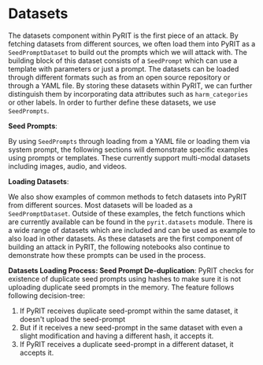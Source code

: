 # Datasets

The datasets component within PyRIT is the first piece of an attack. By fetching datasets from different sources, we often load them into PyRIT as a `SeedPromptDataset` to build out the prompts which we will attack with. The building block of this dataset consists of a `SeedPrompt` which can use a template with parameters or just a prompt. The datasets can be loaded through different formats such as from an open source repository or through a YAML file. By storing these datasets within PyRIT, we can further distinguish them by incorporating data attributes such as `harm_categories` or other labels. In order to further define these datasets, we use `SeedPrompts`.

**Seed Prompts**:

By using `SeedPrompts` through loading from a YAML file or loading them via system prompt, the following sections will demonstrate specific examples using prompts or templates. These currently support multi-modal datasets including images, audio, and videos.

**Loading Datasets**:

We also show examples of common methods to fetch datasets into PyRIT from different sources. Most datasets will be loaded as a `SeedPromptDataset`. Outside of these examples, the fetch functions which are currently available can be found in the `pyrit.datasets` module. There is a wide range of datasets which are included and can be used as example to also load in other datasets. As these datasets are the first component of building an attack in PyRIT, the following notebooks also continue to demonstrate how these prompts can be used in the process.

**Datasets Loading Process: Seed Prompt De-duplication**:
PyRIT checks for existence of duplicate seed prompts using hashes to make sure it is not uploading duplicate seed prompts in the memory. The feature follows following decision-tree:

1. If PyRIT receives duplicate seed-prompt within the same dataset, it doesn't upload the seed-prompt
2. But if it receives a new seed-prompt in the same dataset with even a slight modification and having a different hash, it accepts it.
3. If PyRIT receives a duplicate seed-prompt in a different dataset, it accepts it.
